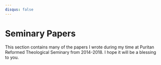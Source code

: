 ```yaml
---
disqus: false
---
```


# Seminary Papers

This section contains many of the papers I wrote during my time at Puritan Reformed Theological Seminary from 2014-2018. I hope it will be a blessing to you.
